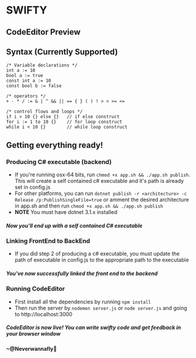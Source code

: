 # SWIFTY

## CodeEditor Preview


## Syntax (Currently Supported)
```
/* Variable declarations */
int a := 10
bool a := true
const int a := 10
const bool b := false

/* operators */
+ - * / := & | ^ && || == { } ( ) ! > < >= <= 

/* control flows and loops */
if i > 10 {} else {}   // if else construct
for i := 1 to 10 {}    // for loop construct
while i < 10 {}        // while loop construct
```

## Getting everything ready!
### Producing C# executable (backend)
* If you're running osx-64 bits, run `chmod +x app.sh && ./app.sh publish`. This will create a self contained c# executable and it's path is already set in config.js
* For other platforms, you can run `dotnet publish -r <architecture> -c Release /p:PublishSingleFile=true` or amment the 
desired architecture in app.sh and then run `chmod +x app.sh && ./app.sh publish`
* <b>NOTE</b> You must have dotnet 3.1.x installed
##### Now you'll end up with a self contained C# executable

### Linking FrontEnd to BackEnd
* If you did step 2 of producing a c# executable, you must update the path of executable in config.js to the appropriate path to the executable
##### You've now successfully linked the front end to the backend

### Running CodeEditor
* First install all the dependencies by running `npm install`
* Then run the server by `nodemon server.js` or `node server.js` and going to http://localhost:3000
##### CodeEditor is now live! You can write swifty code and get feedback in your browser window

#### ~@Neverwannafly
